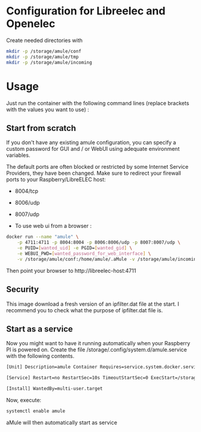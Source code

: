 # Configuration for Libreelec and Openelec

Create needed directories with

```sh
mkdir -p /storage/amule/conf
mkdir -p /storage/amule/tmp
mkdir -p /storage/amule/incoming
```

# Usage

Just run the container with the following command lines (replace brackets with the values you want to use) :

## Start from scratch

If you don't have any existing amule configuration, you can specify a custom password for GUI and / or WebUI using adequate environment variables.

The default ports are often blocked or restricted by some Internet Service Providers, they have been changed. Make sure to redirect your firewall ports to your Raspberry/LibreELEC host:

- 8004/tcp
- 8006/udp
- 8007/udp

- To use web ui from a browser :

```sh
docker run --name "amule" \
    -p 4711:4711 -p 8004:8004 -p 8006:8006/udp -p 8007:8007/udp \
    -e PUID=[wanted_uid] -e PGID=[wanted_gid] \
    -e WEBUI_PWD=[wanted_password_for_web_interface] \
    -v /storage/amule/conf:/home/amule/.aMule -v /storage/amule/incoming:/incoming -v /storage/amule/tmp:/temp synopsis8/raspberrypi3-amule
```

Then point your browser to http://libreelec-host:4711

## Security
This image download a fresh version of an ipfilter.dat file at the start. I recommend you to check what the purpose of ipfilter.dat file is.

## Start as a service
Now you might want to have it running automatically when your Raspberry PI is powered on. Create the file /storage/.config/system.d/amule.service with the following contents.

```sh
[Unit] Description=amule Container Requires=service.system.docker.service After=service.system.docker.service network.target Before=kodi.service

[Service] Restart=no RestartSec=10s TimeoutStartSec=0 ExecStart=/storage/.kodi/addons/service.system.docker/bin/docker container start "amule"

[Install] WantedBy=multi-user.target
```

Now, execute: 
```sh
systemctl enable amule
```

aMule will then automatically start as service
